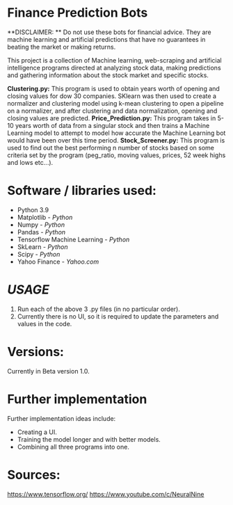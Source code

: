 # Finance Prediction Bots
**DISCLAIMER: **
Do not use these bots for financial advice. They are machine learning and artificial predictions that have no guarantees in beating the market or making returns.

This project is a collection of Machine learning, web-scraping and artificial intelligence programs directed at analyzing stock data, making predictions and gathering information about the stock market and specific stocks. 

__Clustering.py:__
This program is used to obtain years worth of opening and closing values for dow 30 companies. SKlearn was then used to create a normalizer and clustering model using k-mean clustering to open a pipeline on a normalizer, and after clustering and data normalization, opening and closing values are predicted.
__Price_Prediction.py:__
This program takes in 5-10 years worth of data from a singular stock and then trains a Machine Learning model to attempt to model how accurate the Machine Learning bot would have been over this time period.
__Stock_Screener.py:__
This program is used to find out the best performing n number of stocks based on some criteria set by the program (peg_ratio, moving values, prices, 52 week highs and lows etc...). 


# Software / libraries used:
- Python 3.9
- Matplotlib - _Python_
- Numpy - _Python_
- Pandas - _Python_
- Tensorflow Machine Learning - _Python_
- SkLearn - _Python_
- Scipy - _Python_
- Yahoo Finance - _Yahoo.com_


# ___USAGE___
1. Run each of the above 3 .py files (in no particular order). 
2. Currently there is no UI, so it is required to update the parameters and values in the code.

# Versions:
Currently in Beta version 1.0.

# Further implementation
Further implementation ideas include:
- Creating a UI.
- Training the model longer and with better models.
- Combining all three programs into one.
# Sources:
https://www.tensorflow.org/
https://www.youtube.com/c/NeuralNine
